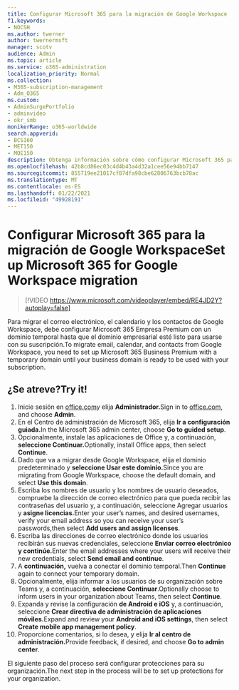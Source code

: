 ```yaml
---
title: Configurar Microsoft 365 para la migración de Google Workspace
f1.keywords:
- NOCSH
ms.author: twerner
author: twernermsft
manager: scotv
audience: Admin
ms.topic: article
ms.service: o365-administration
localization_priority: Normal
ms.collection:
- M365-subscription-management
- Adm_O365
ms.custom:
- AdminSurgePortfolio
- adminvideo
- okr_smb
monikerRange: o365-worldwide
search.appverid:
- BCS160
- MET150
- MOE150
description: Obtenga información sobre cómo configurar Microsoft 365 para que esté listo para la migración desde Google Workspace.
ms.openlocfilehash: 42b8cd86ec03c4d4b43a4d32a1cee56e94bb7147
ms.sourcegitcommit: 855719ee21017cf87dfa98cbe62806763bcb78ac
ms.translationtype: MT
ms.contentlocale: es-ES
ms.lasthandoff: 01/22/2021
ms.locfileid: "49928191"
---
```

# <a name="set-up-microsoft-365-for-google-workspace-migration"></a><span data-ttu-id="4483f-103">Configurar Microsoft 365 para la migración de Google Workspace</span><span class="sxs-lookup"><span data-stu-id="4483f-103">Set up Microsoft 365 for Google Workspace migration</span></span>

> [!VIDEO https://www.microsoft.com/videoplayer/embed/RE4JD2Y?autoplay=false]

<span data-ttu-id="4483f-104">Para migrar el correo electrónico, el calendario y los contactos de Google Workspace, debe configurar Microsoft 365 Empresa Premium con un dominio temporal hasta que el dominio empresarial esté listo para usarse con su suscripción.</span><span class="sxs-lookup"><span data-stu-id="4483f-104">To migrate email, calendar, and contacts from Google Workspace, you need to set up Microsoft 365 Business Premium with a temporary domain until your business domain is ready to be used with your subscription.</span></span>

## <a name="try-it"></a><span data-ttu-id="4483f-105">¿Se atreve?</span><span class="sxs-lookup"><span data-stu-id="4483f-105">Try it!</span></span> 

1. <span data-ttu-id="4483f-106">Inicie sesión en [office.com](https://office.com)y elija **Administrador.**</span><span class="sxs-lookup"><span data-stu-id="4483f-106">Sign in to [office.com](https://office.com),  and choose **Admin**.</span></span>
1. <span data-ttu-id="4483f-107">En el Centro de administración de Microsoft 365, elija **Ir a configuración guiada.**</span><span class="sxs-lookup"><span data-stu-id="4483f-107">In the Microsoft 365 admin center, choose **Go to guided setup**.</span></span> 
1. <span data-ttu-id="4483f-108">Opcionalmente, instale las aplicaciones de Office y, a continuación, **seleccione Continuar.**</span><span class="sxs-lookup"><span data-stu-id="4483f-108">Optionally, install Office apps, then select **Continue**.</span></span> 
1. <span data-ttu-id="4483f-109">Dado que va a migrar desde Google Workspace, elija el dominio predeterminado y **seleccione Usar este dominio.**</span><span class="sxs-lookup"><span data-stu-id="4483f-109">Since you are migrating from Google Workspace, choose the default domain, and select **Use this domain**.</span></span> 
1. <span data-ttu-id="4483f-110">Escriba los nombres de usuario y los nombres de usuario deseados, compruebe la dirección de correo electrónico para que pueda recibir las contraseñas del usuario y, a continuación, seleccione Agregar usuarios y **asigne licencias.**</span><span class="sxs-lookup"><span data-stu-id="4483f-110">Enter your user’s names, and desired usernames, verify your email address so you can receive your user’s passwords,then select **Add users and assign licenses**.</span></span> 
1. <span data-ttu-id="4483f-111">Escriba las direcciones de correo electrónico donde los usuarios recibirán sus nuevas credenciales, seleccione **Enviar correo electrónico y continúe.**</span><span class="sxs-lookup"><span data-stu-id="4483f-111">Enter the email addresses where your users will receive their new credentials, select **Send email and continue**.</span></span>
1. <span data-ttu-id="4483f-112">A **continuación,** vuelva a conectar el dominio temporal.</span><span class="sxs-lookup"><span data-stu-id="4483f-112">Then **Continue** again to connect your temporary domain.</span></span> 
1. <span data-ttu-id="4483f-113">Opcionalmente, elija informar a los usuarios de su organización sobre Teams y, a continuación, **seleccione Continuar**.</span><span class="sxs-lookup"><span data-stu-id="4483f-113">Optionally choose to inform users in your organization about Teams, then select **Continue**.</span></span>
1. <span data-ttu-id="4483f-114">Expanda y revise la configuración **de Android e iOS** y, a continuación, seleccione **Crear directiva de administración de aplicaciones móviles.**</span><span class="sxs-lookup"><span data-stu-id="4483f-114">Expand and review your **Android and iOS settings**, then select **Create mobile app management policy**.</span></span>
1. <span data-ttu-id="4483f-115">Proporcione comentarios, si lo desea, y elija **Ir al centro de administración.**</span><span class="sxs-lookup"><span data-stu-id="4483f-115">Provide feedback, if desired, and choose **Go to admin center**.</span></span>

<span data-ttu-id="4483f-116">El siguiente paso del proceso será configurar protecciones para su organización.</span><span class="sxs-lookup"><span data-stu-id="4483f-116">The next step in the process will be to set up protections for your organization.</span></span>